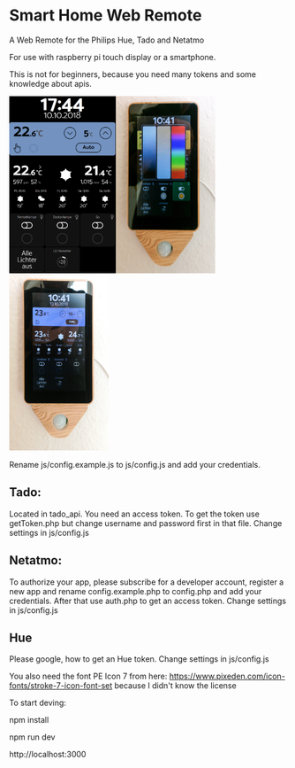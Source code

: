 # Smart Home Web Remote
A Web Remote for the Philips Hue, Tado and Netatmo

For use with raspberry pi touch display or a smartphone.

This is not for beginners, because you need many tokens and some knowledge about apis.

<img src="https://raw.githubusercontent.com/webfraggle/HueWebRemote/master/images/smarthomeDisplay.png" height="320px" align="left">
<img src="https://raw.githubusercontent.com/webfraggle/HueWebRemote/master/images/foto1.jpg" height="320px" align="left">
<img src="https://raw.githubusercontent.com/webfraggle/HueWebRemote/master/images/foto2.jpg" height="320px" >



Rename js/config.example.js to js/config.js and add your credentials.

## Tado:
Located in tado_api. You need an access token. To get the token use getToken.php but change username and password first in that file.
Change settings in js/config.js

## Netatmo:
To authorize your app, please subscribe for a developer account, register a new app and rename config.example.php to config.php and add your credentials. After that use auth.php to get an access token.
Change settings in js/config.js

## Hue
Please google, how to get an Hue token.
Change settings in js/config.js

You also need the font PE Icon 7 from here:
https://www.pixeden.com/icon-fonts/stroke-7-icon-font-set
because I didn't know the license

To start deving:

npm install

npm run dev

http://localhost:3000
